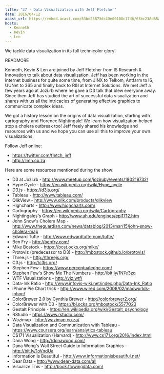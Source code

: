 ```yaml
---
title: "37 - Data Visualization with Jeff Fletcher"
date: 2016/04/12
acast_url: https://embed.acast.com/63bc23873dc40e00108c17d6/63bc238d65ae3d001128d7cc
hosts:
  - Kenneth
  - Kevin
  - Len
---
```


We tackle data visualization in its full technicolor glory!

READMORE

Kenneth, Kevin & Len are joined by Jeff Fletcher from IS Research & Innovation to talk about data visualization. Jeff has been working in the internet business for quite some time, from JINX to Telkom, Antfarm to IS, UUNet to 365 and finally back to R&I at Internet Solutions. We met Jeff a few years ago at Jozi.rb where he gave a D3 talk that blew everyone away. Since then Jeff has studied the art of successful data visualization and shares with us all the intricacies of generating effective graphics to communicate complex ideas.

We got a history lesson on the origins of data visualization, starting with cartography and Florence Nightingale! We learn how visualization helped stop a cholera outbreak too! Jeff freely shared his knowledge and resources with us and we hope you can use all this to improve your own visualizations.

Follow Jeff online:

- https://twitter.com/fletch_jeff
- http://limn.co.za

Here are some resources mentioned during the show:

* D3 at Jozi.rb - http://www.meetup.com/joziruby/events/180219732/
* Hype Cycle - https://en.wikipedia.org/wiki/Hype_cycle
* D3.js - https://d3js.org/
* Tableau - http://www.tableau.com/
* QlikView - http://www.qlik.com/products/qlikview
* Highcharts - http://www.highcharts.com/
* Cartography - https://en.wikipedia.org/wiki/Cartography
* Nightingales's Graph - http://www.uh.edu/engines/epi1712.htm
* John Snow's Cholera Map - http://www.theguardian.com/news/datablog/2013/mar/15/john-snow-cholera-map
* Edward Tufte - http://www.edwardtufte.com/tufte/
* Ben Fry - http://benfry.com/
* Mike Bostock - https://bost.ocks.org/mike/
* Protoviz (predecessor to D3) - http://mbostock.github.io/protovis/
* Three.js - http://threejs.org/
* C3.js - http://c3js.org/
* Stephen Few - https://www.perceptualedge.com/
* Stephen Few's Show Me The Numbers - http://bit.ly/1N7e3zq
* WTF Visualizations - http://viz.wtf/
* Data-Ink Ratio - http://www.infovis-wiki.net/index.php/Data-Ink_Ratio
* iPhone Pie Chart trick - http://www.wired.com/2008/02/macworlds-iphon/
* ColorBrewer 2.0 by Cynthia Brewer - http://colorbrewer2.org/
* ColorBrewer with D3 - https://bl.ocks.org/mbostock/5577023
* Gestalt Principle - https://en.wikipedia.org/wiki/Gestalt_psychology
* RStudio - https://www.rstudio.com/
* Wazimap - http://wazimap.co.za/
* Data Visualization and Communication with Tableau - https://www.coursera.org/learn/analytics-tableau
* CS171 Visualization (Harvard) - http://www.cs171.org/2016/index.html
* Dana Wong - http://donawong.com/
* Dana Wong's Wall Street Guide to Information Graphics - http://bit.ly/1oVndUa
* Information is Beautiful - http://www.informationisbeautiful.net/
* Dear Data - http://www.dear-data.com/all
* Visualize This - http://book.flowingdata.com/
